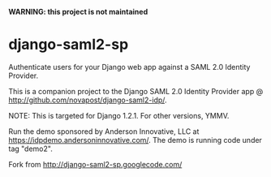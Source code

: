 **WARNING: this project is not maintained**


django-saml2-sp
===============

Authenticate users for your Django web app against a SAML 2.0 Identity Provider.

This is a companion project to the Django SAML 2.0 Identity Provider app @ http://github.com/novapost/django-saml2-idp/.

NOTE: This is targeted for Django 1.2.1. For other versions, YMMV.

Run the demo sponsored by Anderson Innovative, LLC at https://idpdemo.andersoninnovative.com/. The demo is running code under tag "demo2".

Fork from http://django-saml2-sp.googlecode.com/
